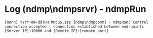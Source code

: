 # Log (ndmp\ndmpsrvr) - ndmpRun

```
[nnnn] YYYY-mm-ddTHH:MM:SS.sss [ndmp\ndmpcomm] - ndmpRun: Control connection accepted : connection established between end-points [Server IP]:10000 and [Remote IP]:[remote port]
```
